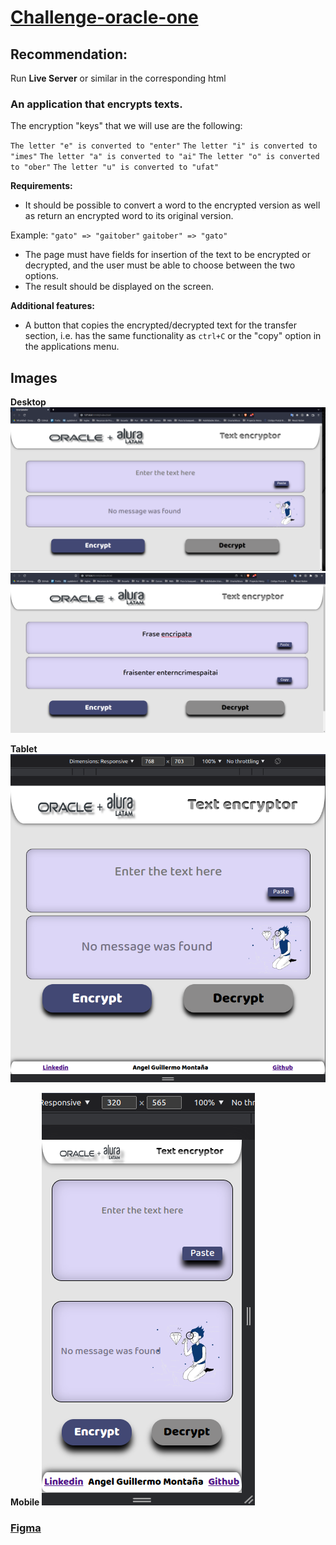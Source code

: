 # **[Challenge-oracle-one](https://angelguillermomontania.github.io/challenge1-oracleAlura.github.io/)**

## **Recommendation:** 
Run **Live Server** or similar in the corresponding html

### **An application that encrypts texts.**


The encryption "keys" that we will use are the following:

`The letter "e" is converted to "enter"`
`The letter "i" is converted to "imes"`
`The letter "a" is converted to "ai"`
`The letter "o" is converted to "ober"`
`The letter "u" is converted to "ufat"`

**Requirements:**
- It should be possible to convert a word to the encrypted version as well as return an encrypted word to its original version. 

Example:
`"gato" => "gaitober"`
`gaitober" => "gato"`

- The page must have fields for
insertion of the text to be encrypted or decrypted, and the user must be able to choose between the two options.
- The result should be displayed on the screen.

**Additional features:**
- A button that copies the encrypted/decrypted text for the transfer section, i.e. has the same functionality as `ctrl+C` or the "copy" option in the applications menu.

## **Images**

**Desktop**
![Desktop](./extra/ScreenShots/Desktop.png) ![DesktopEnc](./extra/ScreenShots/DesktopEnc.png)


**Tablet**
![Tablet](./extra/ScreenShots/Tablet.png)


**Mobile**
![Mobile](./extra/ScreenShots/Mobile.png)



### [Figma](./extra/Figma/DesignFigma.pdf)